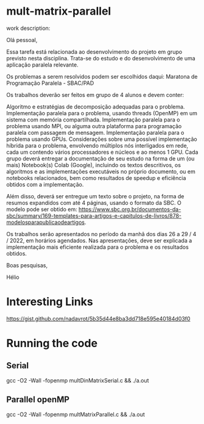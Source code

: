 # mult-matrix-parallel

work description:

Olá pessoal,

Essa tarefa está relacionada ao desenvolvimento do projeto em grupo previsto nesta disciplina. Trata-se do estudo e do desenvolvimento de uma aplicação paralela relevante.

Os problemas a serem resolvidos podem ser escolhidos daqui: Maratona de Programação Paralela - SBAC/PAD

Os trabalhos deverão ser feitos em grupo de 4 alunos e devem conter:

Algoritmo e estratégias de decomposição adequadas para o problema.
Implementação paralela para o problema, usando threads (OpenMP) em um sistema com memória compartilhada.
Implementação paralela para o problema usando MPI, ou alguma outra plataforma para programação paralela com passagem de mensagem.
Implementação paralela para o problema usando GPUs.
Considerações sobre uma possível implementação híbrida para o problema, envolvendo múltiplos nós interligados em rede, cada um contendo vários processadores e núcleos e ao menos 1 GPU. 
Cada grupo deverá entregar a documentação de seu estudo na forma de um (ou mais) Notebook(s) Colab (Google), incluindo os textos descritivos, os algoritmos e as implementações executáveis no próprio documento, ou em notebooks relacionados, bem como resultados de speedup e eficiência obtidos com a implementação.

Além disso, deverá ser entregue um texto sobre o projeto, na forma de resumos expandidos com até 4 páginas, usando o formato da SBC. O modelo pode ser obtido em: https://www.sbc.org.br/documentos-da-sbc/summary/169-templates-para-artigos-e-capitulos-de-livros/878-modelosparapublicaodeartigos.

Os trabalhos serão apresentados no período da manhã dos dias 26 a 29 / 4 / 2022, em horários agendados.  Nas apresentações, deve ser explicada a implementação mais eficiente realizada para o problema e os resultados obtidos.

Boas pesquisas,

Hélio

# Interesting Links

https://gist.github.com/nadavrot/5b35d44e8ba3dd718e595e40184d03f0

# Running the code

##  Serial

gcc -O2 -Wall -fopenmp multDinMatrixSerial.c && ./a.out 

## Parallel openMP

gcc -O2 -Wall -fopenmp multMatrixParallel.c && ./a.out  